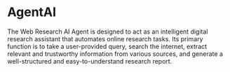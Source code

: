 # AgentAI
The Web Research AI Agent is designed to act as an intelligent digital research assistant that automates online research tasks. Its primary function is to take a user-provided query, search the internet, extract relevant and trustworthy information from various sources, and generate a well-structured and easy-to-understand research report.
